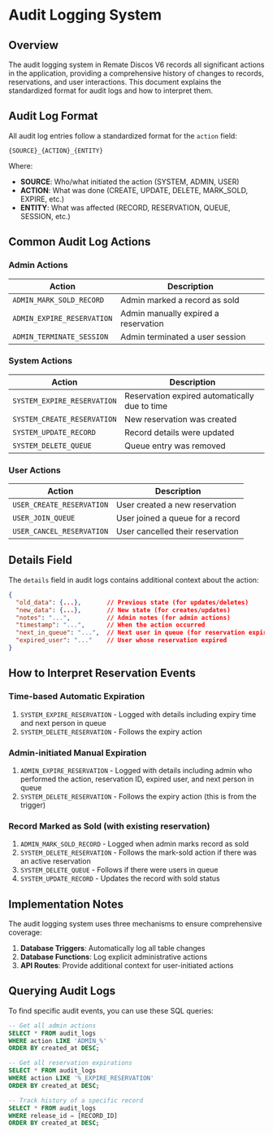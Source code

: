 # Audit Logging System

## Overview

The audit logging system in Remate Discos V6 records all significant actions in the application, providing a comprehensive history of changes to records, reservations, and user interactions. This document explains the standardized format for audit logs and how to interpret them.

## Audit Log Format

All audit log entries follow a standardized format for the `action` field:

```
{SOURCE}_{ACTION}_{ENTITY}
```

Where:
- **SOURCE**: Who/what initiated the action (SYSTEM, ADMIN, USER)
- **ACTION**: What was done (CREATE, UPDATE, DELETE, MARK_SOLD, EXPIRE, etc.)
- **ENTITY**: What was affected (RECORD, RESERVATION, QUEUE, SESSION, etc.)

## Common Audit Log Actions

### Admin Actions

| Action | Description |
|--------|-------------|
| `ADMIN_MARK_SOLD_RECORD` | Admin marked a record as sold |
| `ADMIN_EXPIRE_RESERVATION` | Admin manually expired a reservation |
| `ADMIN_TERMINATE_SESSION` | Admin terminated a user session |

### System Actions

| Action | Description |
|--------|-------------|
| `SYSTEM_EXPIRE_RESERVATION` | Reservation expired automatically due to time |
| `SYSTEM_CREATE_RESERVATION` | New reservation was created |
| `SYSTEM_UPDATE_RECORD` | Record details were updated |
| `SYSTEM_DELETE_QUEUE` | Queue entry was removed |

### User Actions

| Action | Description |
|--------|-------------|
| `USER_CREATE_RESERVATION` | User created a new reservation |
| `USER_JOIN_QUEUE` | User joined a queue for a record |
| `USER_CANCEL_RESERVATION` | User cancelled their reservation |

## Details Field

The `details` field in audit logs contains additional context about the action:

```json
{
  "old_data": {...},       // Previous state (for updates/deletes)
  "new_data": {...},       // New state (for creates/updates)
  "notes": "...",          // Admin notes (for admin actions)
  "timestamp": "...",      // When the action occurred
  "next_in_queue": "...",  // Next user in queue (for reservation expiry)
  "expired_user": "..."    // User whose reservation expired
}
```

## How to Interpret Reservation Events

### Time-based Automatic Expiration
1. `SYSTEM_EXPIRE_RESERVATION` - Logged with details including expiry time and next person in queue
2. `SYSTEM_DELETE_RESERVATION` - Follows the expiry action

### Admin-initiated Manual Expiration
1. `ADMIN_EXPIRE_RESERVATION` - Logged with details including admin who performed the action, reservation ID, expired user, and next person in queue
2. `SYSTEM_DELETE_RESERVATION` - Follows the expiry action (this is from the trigger)

### Record Marked as Sold (with existing reservation)
1. `ADMIN_MARK_SOLD_RECORD` - Logged when admin marks record as sold
2. `SYSTEM_DELETE_RESERVATION` - Follows the mark-sold action if there was an active reservation
3. `SYSTEM_DELETE_QUEUE` - Follows if there were users in queue
4. `SYSTEM_UPDATE_RECORD` - Updates the record with sold status

## Implementation Notes

The audit logging system uses three mechanisms to ensure comprehensive coverage:

1. **Database Triggers**: Automatically log all table changes
2. **Database Functions**: Log explicit administrative actions
3. **API Routes**: Provide additional context for user-initiated actions

## Querying Audit Logs

To find specific audit events, you can use these SQL queries:

```sql
-- Get all admin actions
SELECT * FROM audit_logs 
WHERE action LIKE 'ADMIN_%'
ORDER BY created_at DESC;

-- Get all reservation expirations
SELECT * FROM audit_logs 
WHERE action LIKE '%_EXPIRE_RESERVATION'
ORDER BY created_at DESC;

-- Track history of a specific record
SELECT * FROM audit_logs 
WHERE release_id = [RECORD_ID]
ORDER BY created_at DESC;
```
